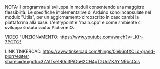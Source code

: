 NOTA:
Il programma si sviluppa in moduli consentendo una maggiore flessibilità.
Le specifiche implementative di Arduino sono incapsulate nel modulo "Utils",
per un aggiornamento circoscritto in caso cambi la piattaforma alla base.
L'entrypoint è "main.cpp" e come ambiente di sviluppo è stato scelto PlatformIO.

VIDEO FUNZIONAMENTO:
https://www.youtube.com/watch?v=_Kfn-7PGTGE

LINK TINKERCAD:
https://www.tinkercad.com/things/0leb6pfXCLd-grand-blorr/editel?sharecode=go1uc3ZAtTse1N0c3PiObH2CH4gTGUdZKAYlNRbcCcs